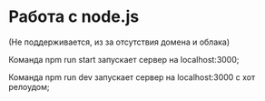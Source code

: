 # Работа с node.js

(Не поддерживается, из за отсутствия домена и облака)

Команда npm run start запускает сервер на localhost:3000;

Команда npm run dev запускает сервер на localhost:3000 с хот релоудом;
